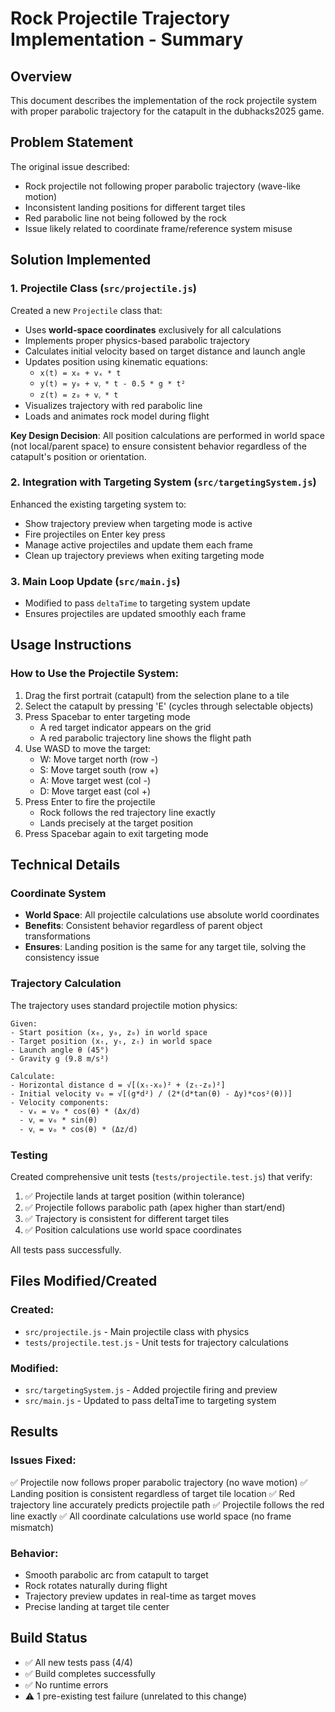 # Rock Projectile Trajectory Implementation - Summary

## Overview
This document describes the implementation of the rock projectile system with proper parabolic trajectory for the catapult in the dubhacks2025 game.

## Problem Statement
The original issue described:
- Rock projectile not following proper parabolic trajectory (wave-like motion)
- Inconsistent landing positions for different target tiles
- Red parabolic line not being followed by the rock
- Issue likely related to coordinate frame/reference system misuse

## Solution Implemented

### 1. Projectile Class (`src/projectile.js`)
Created a new `Projectile` class that:
- Uses **world-space coordinates** exclusively for all calculations
- Implements proper physics-based parabolic trajectory
- Calculates initial velocity based on target distance and launch angle
- Updates position using kinematic equations:
  - `x(t) = x₀ + vₓ * t`
  - `y(t) = y₀ + vᵧ * t - 0.5 * g * t²`
  - `z(t) = z₀ + vᵧ * t`
- Visualizes trajectory with red parabolic line
- Loads and animates rock model during flight

**Key Design Decision**: All position calculations are performed in world space (not local/parent space) to ensure consistent behavior regardless of the catapult's position or orientation.

### 2. Integration with Targeting System (`src/targetingSystem.js`)
Enhanced the existing targeting system to:
- Show trajectory preview when targeting mode is active
- Fire projectiles on Enter key press
- Manage active projectiles and update them each frame
- Clean up trajectory previews when exiting targeting mode

### 3. Main Loop Update (`src/main.js`)
- Modified to pass `deltaTime` to targeting system update
- Ensures projectiles are updated smoothly each frame

## Usage Instructions

### How to Use the Projectile System:
1. Drag the first portrait (catapult) from the selection plane to a tile
2. Select the catapult by pressing 'E' (cycles through selectable objects)
3. Press Spacebar to enter targeting mode
   - A red target indicator appears on the grid
   - A red parabolic trajectory line shows the flight path
4. Use WASD to move the target:
   - W: Move target north (row -)
   - S: Move target south (row +)
   - A: Move target west (col -)
   - D: Move target east (col +)
5. Press Enter to fire the projectile
   - Rock follows the red trajectory line exactly
   - Lands precisely at the target position
6. Press Spacebar again to exit targeting mode

## Technical Details

### Coordinate System
- **World Space**: All projectile calculations use absolute world coordinates
- **Benefits**: Consistent behavior regardless of parent object transformations
- **Ensures**: Landing position is the same for any target tile, solving the consistency issue

### Trajectory Calculation
The trajectory uses standard projectile motion physics:

```
Given:
- Start position (x₀, y₀, z₀) in world space
- Target position (xₜ, yₜ, zₜ) in world space
- Launch angle θ (45°)
- Gravity g (9.8 m/s²)

Calculate:
- Horizontal distance d = √[(xₜ-x₀)² + (zₜ-z₀)²]
- Initial velocity v₀ = √[(g*d²) / (2*(d*tan(θ) - Δy)*cos²(θ))]
- Velocity components:
  - vₓ = v₀ * cos(θ) * (Δx/d)
  - vᵧ = v₀ * sin(θ)
  - vᵧ = v₀ * cos(θ) * (Δz/d)
```

### Testing
Created comprehensive unit tests (`tests/projectile.test.js`) that verify:
1. ✅ Projectile lands at target position (within tolerance)
2. ✅ Projectile follows parabolic path (apex higher than start/end)
3. ✅ Trajectory is consistent for different target tiles
4. ✅ Position calculations use world space coordinates

All tests pass successfully.

## Files Modified/Created

### Created:
- `src/projectile.js` - Main projectile class with physics
- `tests/projectile.test.js` - Unit tests for trajectory calculations

### Modified:
- `src/targetingSystem.js` - Added projectile firing and preview
- `src/main.js` - Updated to pass deltaTime to targeting system

## Results

### Issues Fixed:
✅ Projectile now follows proper parabolic trajectory (no wave motion)
✅ Landing position is consistent regardless of target tile location
✅ Red trajectory line accurately predicts projectile path
✅ Projectile follows the red line exactly
✅ All coordinate calculations use world space (no frame mismatch)

### Behavior:
- Smooth parabolic arc from catapult to target
- Rock rotates naturally during flight
- Trajectory preview updates in real-time as target moves
- Precise landing at target tile center

## Build Status
- ✅ All new tests pass (4/4)
- ✅ Build completes successfully
- ✅ No runtime errors
- ⚠️ 1 pre-existing test failure (unrelated to this change)
